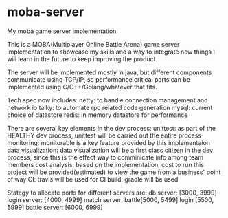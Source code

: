 # moba-server
My moba game server implementation

This is a MOBA(Multiplayer Online Battle Arena) game server implementation to showcase my skills and 
a way to integrate new things I will learn in the future to keep improving the product.

The server will be implemented mostly in java, but different components communicate using TCP/IP, 
so performance critical parts can be implemented using C/C++/Golang/whatever that fits.

Tech spec now includes:
netty: to handle connection management and network io
talky: to automate rpc related code generation
mysql: current choice of datastore
redis: in memory datastore for performance

There are several key elements in the dev process:
unittest: 
	as part of the HEALTHY dev process, unittest will be carried out the entire process 
monitoring: 
	monitorable is a key feature provided by this implementaion
data visualization: 
	data visualization will be a first class citizen in the dev process, since this is the effect way to comminicate info among team members
cost analysis:
	based on the implementation, cost to run this project will be provided(estimated) to view the game from a business' point of way
CI:
	travis will be used for CI
build:
	gradle will be used


Stategy to allocate ports for different servers are:
db server: [3000, 3999]
login server: [4000, 4999]
match server: battle[5000, 5499] login [5500, 5999]
battle server: [6000, 6999]